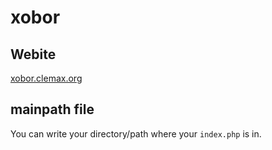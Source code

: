 # xobor

## Webite

[xobor.clemax.org](http://xobor.clemax.org)

## mainpath file
You can write your directory/path where your `index.php` is in.
